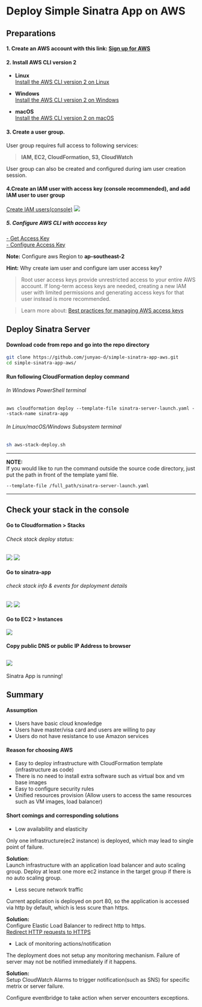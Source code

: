 # Deploy Simple Sinatra App on AWS

## Preparations
#### 1. Create an AWS account with this link: [Sign up for AWS](https://portal.aws.amazon.com/billing/signup#/start)
#### 2. Install AWS CLI version 2
- **Linux**  
[Install the AWS CLI version 2 on Linux](https://docs.aws.amazon.com/cli/latest/userguide/install-cliv2-linux.html#cliv2-linux-install)

- **Windows**  
[Install the AWS CLI version 2 on Windows](https://docs.aws.amazon.com/cli/latest/userguide/install-cliv2-windows.html)

- **macOS**  
[Install the AWS CLI version 2 on macOS](https://docs.aws.amazon.com/cli/latest/userguide/install-cliv2-mac.html)

#### 3. Create a user group.
User group requires full access to following services:  
>**IAM, EC2, CloudFormation, S3, CloudWatch**

User group can also be created and configured during iam user creation session.

#### 4.Create an IAM user with access key (console recommended), and add IAM user to user group 
[Create IAM users(console)](https://docs.aws.amazon.com/IAM/latest/UserGuide/id_users_create.html#id_users_create_console)
![](assets/create-iam-user.png)


##### 5. Configure AWS CLI with acccess key   
[- Get Access Key](https://docs.aws.amazon.com/powershell/latest/userguide/pstools-appendix-sign-up.html)  
[- Configure Access Key](https://docs.aws.amazon.com/cli/latest/userguide/cli-configure-files.html)

**Note:** Configure aws Region to **ap-southeast-2**

**Hint:** Why create iam user and configure iam user access key?
> Root user access keys provide unrestricted access to your entire AWS account. If long-term access keys are needed, creating a new IAM user with limited permissions and generating access keys for that user instead is more recommended.   

> Learn more about: [Best practices for managing AWS access keys](https://docs.aws.amazon.com/general/latest/gr/aws-access-keys-best-practices.html)



## Deploy Sinatra Server
#### Download code from repo and go into the repo directory
```bash
git clone https://github.com/junyao-d/simple-sinatra-app-aws.git
cd simple-sinatra-app-aws/
```
#### Run following CloudFormation deploy command
###### In Windows PowerShell terminal
```
aws cloudformation deploy --template-file sinatra-server-launch.yaml --stack-name sinatra-app
```
###### In Linux/macOS/Windows Subsystem terminal
```bash
sh aws-stack-deploy.sh
```
---
**NOTE:**  
If you would like to run the command outside the source code directory, just put the path in front of the template yaml file.
```
--template-file /full_path/sinatra-server-launch.yaml
```
---
## Check your stack in the console
#### Go to Cloudformation > Stacks
###### Check stack deploy status: 
![](assets/cloudformation-inprogress.png)
![](assets/cloudformation-complete.png)
#### Go to sinatra-app
###### check stack info & events for deployment details
![](assets/stack-info.png)
![](assets/stack-events.png)

#### Go to EC2 > Instances
![](assets/ec2-instance-info.png)

#### Copy public DNS or public IP Address to browser
![](assets/app-page.png)
---
Sinatra App is running!

## Summary

#### Assumption 
- Users have basic cloud knowledge
- Users have master/visa card and users are willing to pay
- Users do not have resistance to use Amazon services

#### Reason for choosing AWS
- Easy to deploy infrastructure with CloudFormation template (infrastructure as code)
- There is no need to install extra software such as virtual box and vm base images
- Easy to configure security rules
- Unified resources provision (Allow users to access the same resources such as VM images, load balancer)


#### Short comings and corresponding solutions
- Low availability and elasticity
  
Only one infrastructure(ec2 instance) is deployed, which may lead to single point of failure.

**Solution**:  
Launch infrastructure with an application load balancer and auto scaling group. Deploy at least one more ec2 instance in the target group if there is no auto scaling group. 

- Less secure network traffic  

Current application is deployed on port 80, so the application is accessed via http by default, which is less scure than https.

**Solution:**  
Configure Elastic Load Balancer to redirect http to https.  
[Redirect HTTP requests to HTTPS](https://aws.amazon.com/premiumsupport/knowledge-center/elb-redirect-http-to-https-using-alb/)


- Lack of monitoring actions/notification  

The deployment does not setup any monitoring mechanism. Failure of server may not be notified immediately if it happens.

**Solution:**   
Setup CloudWatch Alarms to trigger notification(such as SNS) for specific metrix or server failure. 

Configure eventbridge to take action when server encounters exceptions. 